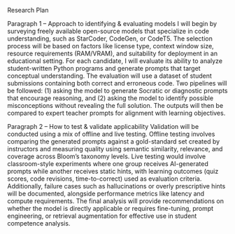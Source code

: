 Research Plan

Paragraph 1 – Approach to identifying & evaluating models
I will begin by surveying freely available open-source models that specialize in code understanding, such as StarCoder, CodeGen, or CodeT5. The selection process will be based on factors like license type, context window size, resource requirements (RAM/VRAM), and suitability for deployment in an educational setting. For each candidate, I will evaluate its ability to analyze student-written Python programs and generate prompts that target conceptual understanding. The evaluation will use a dataset of student submissions containing both correct and erroneous code. Two pipelines will be followed: (1) asking the model to generate Socratic or diagnostic prompts that encourage reasoning, and (2) asking the model to identify possible misconceptions without revealing the full solution. The outputs will then be compared to expert teacher prompts for alignment with learning objectives.

Paragraph 2 – How to test & validate applicability
Validation will be conducted using a mix of offline and live testing. Offline testing involves comparing the generated prompts against a gold-standard set created by instructors and measuring quality using semantic similarity, relevance, and coverage across Bloom’s taxonomy levels. Live testing would involve classroom-style experiments where one group receives AI-generated prompts while another receives static hints, with learning outcomes (quiz scores, code revisions, time-to-correct) used as evaluation criteria. Additionally, failure cases such as hallucinations or overly prescriptive hints will be documented, alongside performance metrics like latency and compute requirements. The final analysis will provide recommendations on whether the model is directly applicable or requires fine-tuning, prompt engineering, or retrieval augmentation for effective use in student competence analysis.
